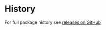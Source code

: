 History
======
For full package history see [releases on GitHub](https://github.com/VeliovGroup/Client-Storage/releases)